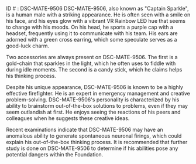 ID # : DSC-MATE-9506
DSC-MATE-9506, also known as "Captain Sparkle", is a human male with a striking appearance. He is often seen with a smile on his face, and his eyes glow with a vibrant VR Rainbow LED hue that seems to change with his moods. On his head, he sports a purple cap with a headset, frequently using it to communicate with his team. His ears are adorned with a green cross earring, which some speculate serves as a good-luck charm. 

Two accessories are always present on DSC-MATE-9506. The first is a gold-chain that sparkles in the light, which he often uses to fiddle with during idle moments. The second is a candy stick, which he claims helps his thinking process. 

Despite his unique appearance, DSC-MATE-9506 is known to be a highly effective firefighter. He is an expert in emergency management and creative problem-solving. DSC-MATE-9506's personality is characterized by his ability to brainstorm out-of-the-box solutions to problems, even if they may seem outlandish at first. He enjoys seeing the reactions of his peers and colleagues when he suggests these creative ideas. 

Recent examinations indicate that DSC-MATE-9506 may have an anomalous ability to generate spontaneous neuronal firings, which could explain his out-of-the-box thinking process. It is recommended that further study is done on DSC-MATE-9506 to determine if his abilities pose any potential dangers within the Foundation.